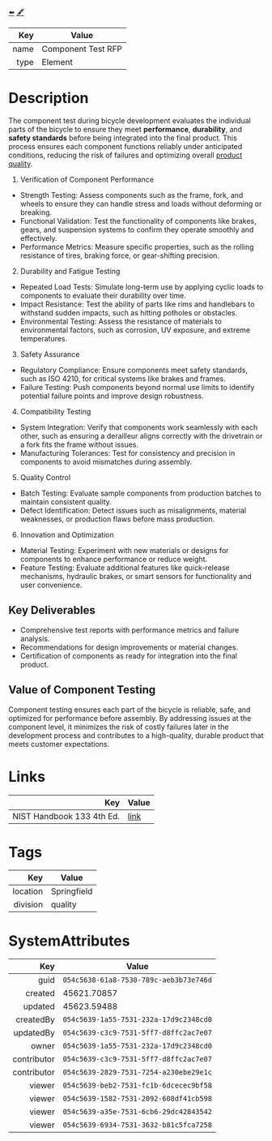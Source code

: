 
[⬅️](./bicycleDemo_WBS.html)
[🖋️](.054c5638-61a8-7530-789c-aeb3b73e746d.md)

| Key                       | Value                                       |
| ------------------------: | ------------------------------------------- |
| name                      | Component Test RFP                          |
| type                      | Element                                     |

# Description

The component test during bicycle development evaluates the individual parts of the bicycle to ensure they meet **performance**, **durability**, and **safety standards** before being integrated into the final product. This process ensures each component functions reliably under anticipated conditions, reducing the risk of failures and optimizing overall [product quality](https://www.nist.gov/nist-quality-system).

1. Verification of Component Performance
- Strength Testing: Assess components such as the frame, fork, and wheels to ensure they can handle stress and loads without deforming or breaking.
- Functional Validation: Test the functionality of components like brakes, gears, and suspension systems to confirm they operate smoothly and effectively.
- Performance Metrics: Measure specific properties, such as the rolling resistance of tires, braking force, or gear-shifting precision.
2. Durability and Fatigue Testing
- Repeated Load Tests: Simulate long-term use by applying cyclic loads to components to evaluate their durability over time.
- Impact Resistance: Test the ability of parts like rims and handlebars to withstand sudden impacts, such as hitting potholes or obstacles.
- Environmental Testing: Assess the resistance of materials to environmental factors, such as corrosion, UV exposure, and extreme temperatures.
3. Safety Assurance
- Regulatory Compliance: Ensure components meet safety standards, such as ISO 4210, for critical systems like brakes and frames.
- Failure Testing: Push components beyond normal use limits to identify potential failure points and improve design robustness.
4. Compatibility Testing
- System Integration: Verify that components work seamlessly with each other, such as ensuring a derailleur aligns correctly with the drivetrain or a fork fits the frame without issues.
- Manufacturing Tolerances: Test for consistency and precision in components to avoid mismatches during assembly.
5. Quality Control
- Batch Testing: Evaluate sample components from production batches to maintain consistent quality.
- Defect Identification: Detect issues such as misalignments, material weaknesses, or production flaws before mass production.
6. Innovation and Optimization
- Material Testing: Experiment with new materials or designs for components to enhance performance or reduce weight.
- Feature Testing: Evaluate additional features like quick-release mechanisms, hydraulic brakes, or smart sensors for functionality and user convenience.

## Key Deliverables
- Comprehensive test reports with performance metrics and failure analysis.
- Recommendations for design improvements or material changes.
- Certification of components as ready for integration into the final product.

## Value of Component Testing
Component testing ensures each part of the bicycle is reliable, safe, and optimized for performance before assembly. By addressing issues at the component level, it minimizes the risk of costly failures later in the development process and contributes to a high-quality, durable product that meets customer expectations.

# Links

| Key                       | Value                |
| ------------------------: | -------------------- |
|  NIST Handbook 133 4th Ed.                         |  [link](https://view.officeapps.live.com/op/view.aspx?src=https%3A%2F%2Fwww.nist.gov%2Fsystem%2Ffiles%2Fdocuments%2F2017%2F05%2F09%2FHandbook-133-2003.doc&wdOrigin=BROWSELINK)                    |

# Tags

| Key                       | Value                |
| ------------------------: | -------------------- |
|  location              |     Springfield                 |
| division | quality |


# SystemAttributes

| Key                       | Value                                       |
| ------------------------: | ------------------------------------------- |
| guid                      | ```054c5638-61a8-7530-789c-aeb3b73e746d```  |
| created                   |   45621.70857                               |
| updated                   |   45623.59488                               |
| createdBy                 | ```054c5639-1a55-7531-232a-17d9c2348cd0```  |
| updatedBy                 | ```054c5639-c3c9-7531-5ff7-d8ffc2ac7e07```  |
| owner                     | ```054c5639-1a55-7531-232a-17d9c2348cd0```  |
| contributor               | ```054c5639-c3c9-7531-5ff7-d8ffc2ac7e07```  |
| contributor               | ```054c5639-2829-7531-7254-a230ebe29e1c```  |
| viewer                    | ```054c5639-beb2-7531-fc1b-6dcecec9bf58```  |
| viewer                    | ```054c5639-1582-7531-2092-608df41cb598```  |
| viewer                    | ```054c5639-a35e-7531-6cb6-29dc42843542```  |
| viewer                    | ```054c5639-6934-7531-3632-b81c5fca7258```  |

